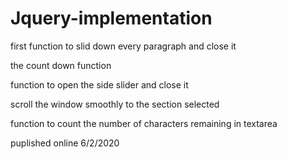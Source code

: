 # Jquery-implementation


first function to slid down every paragraph and close it 

the count down function 

function to open the side slider and close it

scroll the window smoothly to the section selected

function to count the number of characters remaining in textarea

puplished online 6/2/2020 
